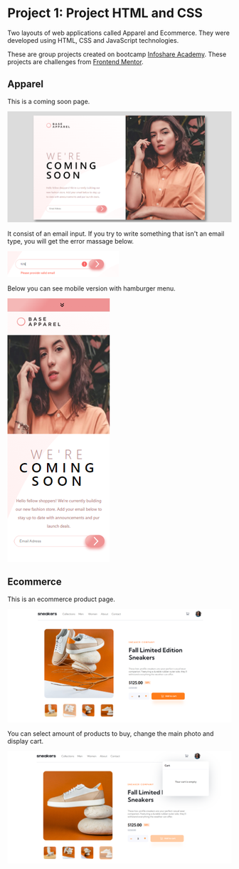# Project 1: Project HTML and CSS

Two layouts of web applications called Apparel and Ecommerce. They were developed using HTML, CSS and JavaScript technologies.

These are group projects created on bootcamp [Infoshare Academy](https://github.com/infoshareacademy/). These projects are challenges from [Frontend Mentor](https://www.frontendmentor.io/challenges).

## Apparel

This is a coming soon page.

![Apparel page](/images/apparel1.png)

It consist of an email input. If you try to write something that isn't an email type, you will get the error massage below.

<img src='./images/apparel2.png' alt='apparel' style='width: 250px'/>

Below you can see mobile version with hamburger menu.

![Apparel mobile page](/images/apparelmobile.png)

## Ecommerce

This is an ecommerce product page.

![Ecommerce page](/images/ecommerce.png)

You can select amount of products to buy, change the main photo and display cart.

![Ecommerce page2](/images/ecommerce2.png)
